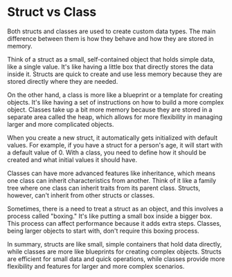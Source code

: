 # Struct vs Class

Both structs and classes are used to create custom data types. The main difference between them is how they behave and how they are stored in memory.

Think of a struct as a small, self-contained object that holds simple data, like a single value. It's like having a little box that directly stores the data inside it. Structs are quick to create and use less memory because they are stored directly where they are needed.

On the other hand, a class is more like a blueprint or a template for creating objects. It's like having a set of instructions on how to build a more complex object. Classes take up a bit more memory because they are stored in a separate area called the heap, which allows for more flexibility in managing larger and more complicated objects.

When you create a new struct, it automatically gets initialized with default values. For example, if you have a struct for a person's age, it will start with a default value of 0. With a class, you need to define how it should be created and what initial values it should have.

Classes can have more advanced features like inheritance, which means one class can inherit characteristics from another. Think of it like a family tree where one class can inherit traits from its parent class. Structs, however, can't inherit from other structs or classes.

Sometimes, there is a need to treat a struct as an object, and this involves a process called "boxing." It's like putting a small box inside a bigger box. This process can affect performance because it adds extra steps. Classes, being larger objects to start with, don't require this boxing process.

In summary, structs are like small, simple containers that hold data directly, while classes are more like blueprints for creating complex objects. Structs are efficient for small data and quick operations, while classes provide more flexibility and features for larger and more complex scenarios.
